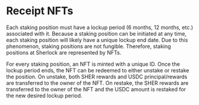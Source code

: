 # Receipt NFTs

Each staking position must have a lockup period (6 months, 12 months, etc.) associated with it. Because a staking position can be initiated at any time, each staking position will likely have a unique lockup end date. Due to this phenomenon, staking positions are not fungible. Therefore, staking positions at Sherlock are represented by NFTs.&#x20;

For every staking position, an NFT is minted with a unique ID. Once the lockup period ends, the NFT can be redeemed to either unstake or restake the position. On unstake, both SHER rewards and USDC principal/rewards are transferred to the owner of the NFT. On restake, the SHER rewards are transferred to the owner of the NFT and the USDC amount is restaked for the new desired lockup period.&#x20;
